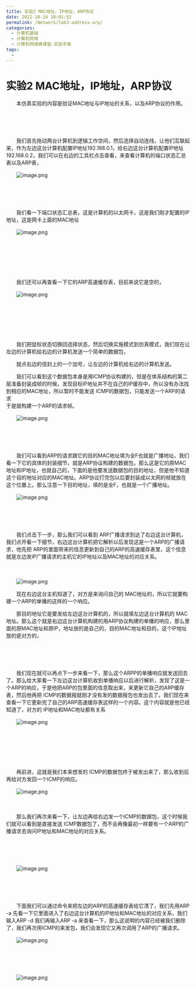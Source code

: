 ```yaml
---
title: 实验2 MAC地址，IP地址，ARP协议
date: 2022-10-24 18:01:52
permalink: /Network/lab3-address-arp/
categories:
  - 计算机基础
  - 计算机网络
  - 计算机网络微课堂-实验手册
tags:
  - 
---
```

# 实验2 MAC地址，IP地址，ARP协议

　　本仿真实验的内容是验证MAC地址与IP地址的关系，以及ARP协议的作用。

　　‍

　　‍

　　我们首先拖动两台计算机到逻辑工作空间，然后选择自动连线，让他们互联起来，作为左边这台计算机配置IP地址192.168.0.1，给右边这台计算机配置IP地址192.168.0.2，我们可以在右边的工具栏点击查看，来查看计算机的端口状态汇总表以及ARP表，  

　　![image.png](https://image.peterjxl.com/blog/image-20211226200954-kfj9by0.png)

　　‍

　　‍

　　我们看一下端口状态汇总表，这是计算机的以太网卡，这是我们刚才配置的IP地址，这是网卡上面的MAC地址

　　![image.png](https://image.peterjxl.com/blog/image-20211226201103-a41e5yl.png)

　　‍

　　‍

　　‍

　　我们还可以再查看一下它的ARP高速缓存表，目前来说它是空的，

　　![image.png](https://image.peterjxl.com/blog/image-20211226201313-qnnascz.png)

　　‍

　　‍

　　‍

　　我们把鼠标状态切换回选择状态，然后切换实施模式到仿真模式，我们现在让左边的计算机给右边的计算机发送一个简单的数据包，

　　就点右边的信封上的一个加号，让左边的计算机给右边的计算机发送。

　　我们可以看到这个数据包本身是用ICMP协议构建的，但是在体系结构的第二层准备封装成帧的时候，发现目标IP地址并不在自己的IP缓存中，所以没有办法找到相应的MAC地址，所以暂时不能发送 ICMP的数据包，只能发送一个ARP的请求  
于是就构建一个ARP的请求帧。

　　![image.png](https://image.peterjxl.com/blog/image-20211226201409-zwc4ypg.png)

　　‍

　　‍

　　我们可以看到ARP的请求跟它的目的MAC地址填为全F也就是广播地址。我们看一下它的具体的封装细节，就是ARP协议构建的数据包，那么这是它的原MAC地址和IP地址，也就自己的，下面的是他要发送数据包的目的地址，但是他不知道这个目的地址对应的MAC地址。ARP协议打完包以后要封装成以太网的帧就放在这个位置上。那么注意一下目的地址，填的是全F，也就是一个广播地址。

　　![image.png](https://image.peterjxl.com/blog/image-20211226201520-dxyvz8q.png)

　　‍

　　‍

　　我们点击下一步，那么我们可以看到 ARP广播请求到达了右边这台计算机，我们点开看一下细节，右边这台计算机把它解析以后发现这是一个ARP的广播请求，他先把 ARP的里面带来的信息更新到自己的ARP的高速缓存表里，这个信息就是左边发IP广播请求的主机它的IP地址以及MAC地址的对应关系。

　　‍

　　![image.png](https://image.peterjxl.com/blog/image-20211226201615-pyh4ped.png)

　　现在右边这台主机知道了，对方是来询问自己的 MAC地址的，所以它就要构建一个ARP的单播的这样的一个响应。

　　那目的地址它是要发给左边这台计算机的，所以就填左边这台计算机的 MAC地址。那么这个就是右边这台计算机构建的用ARP协议构建的单播的响应，那么里面的原MAC地址和原IP，地址放的是自己的，目的MAC地址和目的，这个IP地址放的是对方的，

　　‍

　　‍

　　我们现在就可以再点下一步来看一下，那么这个ARPP的单播响应就发送回去了。那么给大家看一下左边这台计算机收到单播响应以后进行解析，发现了这是一个ARP的响应，于是他把ARP的包里面的信息取出来，来更新它自己的ARP缓存表，然后他再把 ICMP的数据报就刚才没有发的数据报包也发出去了。我们现在来查看一下它更新完了自己的ARP高速缓存表这样的一个内容。这个内容就是他已经知道了，对方的 IP地址和MAC地址都有关系

　　![image.png](https://image.peterjxl.com/blog/image-20211226201637-lznevru.png)

　　‍

　　‍

　　‍

　　再前进，这就是我们本来想发的 ICMP的数据包终于被发出来了，那么收到后再给对方发回一个ICMP的响应。

　　![image.png](https://image.peterjxl.com/blog/image-20211226201926-q06d3g0.png)

　　‍

　　那么我们再次来看一下，让左边再给右边发一个ICMP的数据包，这个时候我们就可以看到是直接发送 ICMP数据包了，而不会再像最初一样要有一个ARP的广播请求去询问IP地址和MAC地址的对应关系。

　　‍

　　‍

　　![image.png](https://image.peterjxl.com/blog/image-20211226202126-cbrptpy.png)

　　‍

　　‍

　　下面我们可以通过命令来把左边的ARP的高速缓存表给它清了，我们先用ARP  -a 先看一下它里面进入了右边这台计算机的IP地址和MAC地址的对应关系，我们输入ARP -d 我们再输入ARP -a 来查看一下，那么这说明的内容已经被我们删除了，我们再次用ICMP的来发包，我们会发现它又再次调用了ARP的广播请求。

　　![image.png](https://image.peterjxl.com/blog/image-20211226202228-tt1ewmv.png)

　　‍

　　‍

　　![image.png](https://image.peterjxl.com/blog/image-20211226202219-mwzior3.png)
